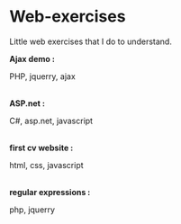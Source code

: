 # Web-exercises
Little web exercises that I do to understand.

<b>Ajax demo : </b><p>PHP, jquerry, ajax</p> <br>
<b>ASP.net : </b><p>C#, asp.net, javascript</p> <br>
<b>first cv website : </b><p>html, css, javascript</p> <br>
<b>regular expressions : </b><p>php, jquerry</p><br>
